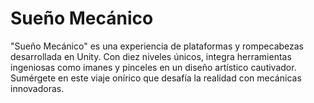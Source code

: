 # Sueño Mecánico
"Sueño Mecánico" es una experiencia de plataformas y rompecabezas desarrollada en Unity. Con diez niveles únicos, integra herramientas ingeniosas como imanes y pinceles en un diseño artístico cautivador. Sumérgete en este viaje onírico que desafía la realidad con mecánicas innovadoras.
